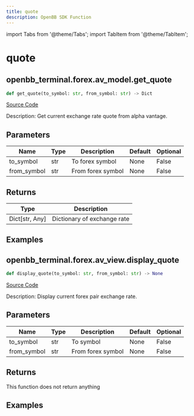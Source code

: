 ```yaml
---
title: quote
description: OpenBB SDK Function
---
```


import Tabs from '@theme/Tabs';
import TabItem from '@theme/TabItem';

# quote

<Tabs>
<TabItem value="model" label="Model" default>

## openbb_terminal.forex.av_model.get_quote

```python title='openbb_terminal/forex/av_model.py'
def get_quote(to_symbol: str, from_symbol: str) -> Dict
```
[Source Code](https://github.com/OpenBB-finance/OpenBBTerminal/tree/main/openbb_terminal/forex/av_model.py#L56)

Description: Get current exchange rate quote from alpha vantage.

## Parameters

| Name | Type | Description | Default | Optional |
| ---- | ---- | ----------- | ------- | -------- |
| to_symbol | str | To forex symbol | None | False |
| from_symbol | str | From forex symbol | None | False |

## Returns

| Type | Description |
| ---- | ----------- |
| Dict[str, Any] | Dictionary of exchange rate |

## Examples



</TabItem>
<TabItem value="view" label="View">

## openbb_terminal.forex.av_view.display_quote

```python title='openbb_terminal/forex/av_view.py'
def display_quote(to_symbol: str, from_symbol: str) -> None
```
[Source Code](https://github.com/OpenBB-finance/OpenBBTerminal/tree/main/openbb_terminal/forex/av_view.py#L18)

Description: Display current forex pair exchange rate.

## Parameters

| Name | Type | Description | Default | Optional |
| ---- | ---- | ----------- | ------- | -------- |
| to_symbol | str | To symbol | None | False |
| from_symbol | str | From forex symbol | None | False |

## Returns

This function does not return anything

## Examples



</TabItem>
</Tabs>